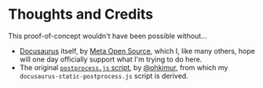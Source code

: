 # Thoughts and Credits

This proof-of-concept wouldn't have been possible without...
* [Docusaurus](https://docusaurus.io/) itself, by [Meta Open Source](https://opensource.fb.com/), which I, like many others, hope will one day officially support what I'm trying to do here.
* The original [`postprocess.js` script](https://github.com/facebook/docusaurus/issues/448#issuecomment-908777029), by [@ohkimur](https://github.com/ohkimur), from which my `docusaurus-static-postprocess.js` script is derived.
